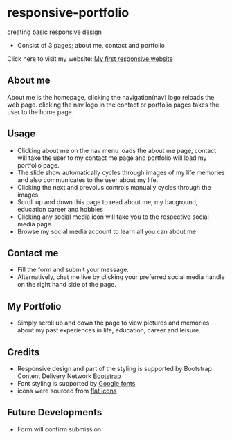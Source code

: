 # responsive-portfolio
creating basic responsive design
* Consist of 3 pages; about me, contact and portfolio

Click here to visit my website: [My first responsive website](https://stefan-aikins.github.io/responsive-portfolio/)

## About me 

About me is the homepage, clicking the navigation(nav) logo reloads the web page. clicking the nav logo in the contact or portfolio pages takes the user to the home page.

## Usage
* Clicking about me on the nav menu loads the about me page, contact will take the user to my contact me page and portfolio will load my portfolio page.
* The slide show automatically cycles through images of my life memories and also communicates to the user about my life.
* Clicking the next and prevoius controls manually cycles through the images
* Scroll up and down this page to read about me, my bacground, education career and hobbies
* Clicking any social media icon will take you to the respective social media page.
* Browse my social media account to learn all you can about me

## Contact me
* Fill the form and submit your message.
* Alternatively, chat me live by clicking your preferred social media handle on the right hand side of the page.

## My Portfolio
* Simply scroll up and down the page to view pictures and memories about my past experiences in life, education, career and leisure.

## Credits
  * Responsive design and part of the styling is supported by Bootstrap Content Delivery Network [Bootstrap](https://getbootstrap.com/)
  * Font styling is supported by [Google fonts](https://fonts.google.com/)
  * icons were sourced from [flat icons](https://www.flaticon.com/)

## Future Developments
* Form will confirm submission
